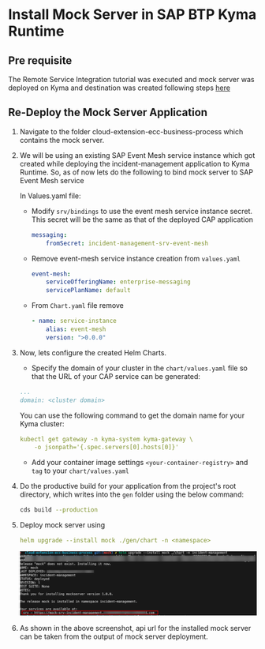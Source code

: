 # Install Mock Server in SAP BTP Kyma Runtime

## Pre requisite
The Remote Service Integration tutorial was executed and mock server was deployed on Kyma and destination was created following steps [here](../../../remote-service/install-mock-server/install-mock-server-kyma.md)


## Re-Deploy the Mock Server Application

1. Navigate to the folder cloud-extension-ecc-business-process which contains the mock server.

2. We will be using an existing SAP Event Mesh service instance which got created while deploying the incident-management application to Kyma Runtime. So, as of now lets do the following to bind mock server to SAP Event Mesh service

   In Values.yaml file:
   
   - Modify `srv/bindings` to use the event mesh service instance secret. This secret will be the same as that of the deployed CAP application
   
        ```yaml
        messaging:
            fromSecret: incident-management-srv-event-mesh
        ```

   - Remove event-mesh service instance creation from `values.yaml`

        ```yaml
        event-mesh:
            serviceOfferingName: enterprise-messaging
            servicePlanName: default
        ```

    - From `Chart.yaml` file remove
        
        ```yaml
        - name: service-instance
            alias: event-mesh
            version: ">0.0.0"

3. Now, lets configure the created Helm Charts.

    - Specify the domain of your cluster in the `chart/values.yaml` file so that the URL of your CAP service can be generated:

    ```yaml
    ...
    domain: <cluster domain>
    ```

    You can use the following command to get the domain name for your Kyma cluster:

    ```yaml
    kubectl get gateway -n kyma-system kyma-gateway \
        -o jsonpath='{.spec.servers[0].hosts[0]}'
    ```

    - Add your container image settings `<your-container-registry>` and `tag` to your `chart/values.yaml`

4. Do the productive build for your application from the project's root directory, which writes into the `gen` folder using the below command:

    ```sh
    cds build --production
    ```

5. Deploy mock server using

    ```yaml
    helm upgrade --install mock ./gen/chart -n <namespace>
    ```   

    ![deployed mock app](../images/mockdeployment.png)

6.  As shown in the above screenshot, api url for the installed mock server can be taken from the output of mock server deployment.

